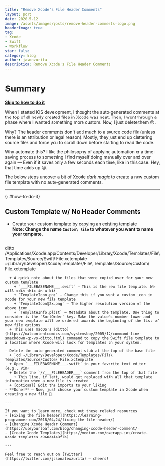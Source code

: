```yaml
---
title: "Remove Xcode's File Header Comments"
layout: post
date: 2020-5-12
image: /assets/images/posts/remove-header-comments-logo.png
headerImage: true
tag:
- Xcode
- Swift
- Workflow
star: false 
category: blog
author: jasonzurita 
description: Remove Xcode's File Header Comments
---
```



# Summary
**[Skip to how to do it](#how-to-do-it)**

When I started iOS development, I thought the auto-generated comments at the top of all newly created files in Xcode was neat. Then, I went through a phase where I wanted something more custom. Now, I just delete them 🙃.

Why? The header comments don't add much to a source code file (unless there is an attribution or legal reason). Mostly, they just end up cluttering source files and force you to scroll down before starting to read the code.

Why automate this? I like the philosophy of applying automation or a time-saving process to something I find myself doing manually over and over again — Even if it saves only a few seconds each time, like in this case. Hey, that time adds up 😉.

The below steps uncover a bit of Xcode _dark magic_ to create a new custom file template with no auto-generated comments.


---

{: #how-to-do-it}
## Custom Template w/ No Header Comments 

- Create your custom template by copying an existing template<br>
  **Note: Change the name `Custom\ File` to whatever you want to name your template.**
  ```
ditto \
/Applications/Xcode.app/Contents/Developer/Library/Xcode/Templates/File\ Templates/Source/Swift\ File.xctemplate \
~/Library/Developer/Xcode/Templates/File\ Templates/Source/Custom\ File.xctemplate
```
  + A quick note about the files that were copied over for your new custom template
    + `___FILEBASENAME___.swift` — This is the new file template. We will edit this in a bit
    + `TemplateIcon.png` — Change this if you want a custom icon in Xcode for your new file template
    + `TemplateIcon@2x.png` — The higher resolution version of the above icon
    + `TemplateInfo.plist` — Metadata about the template. One thing to consider is the `SortOrder` key. Make the value's number lower and your new template will be ordered towards the beginning of the list of new file options
  + This uses macOS's [ditto](https://malcontentcomics.com/systemsboy/2005/12/command-line-smackdown-cp-vs-ditto.html) command to copy the Swift file template to a location where Xcode will look for templates on your system.

- Delete the auto-generated comment stub at the top of the base file
  + `cd ~/Library/Developer/Xcode/Templates/File\ Templates/Source/Custom\ File.xctemplate`
  + Open `___FILEBASENAME___.swift` in your favorite text editor (e.g., Vim)
  + Delete the `//___FILEHEADER___` comment from the top of that file
    + This line, if left, would get replaced with all that template information when a new file is created
  + [optional] Edit the imports to your liking
- **Done!** — Now, just choose your custom template in Xcode when creating a new file 🎉

---

If you want to learn more, check out these related resources:
- [Fixing the file header](https://learning-programmer.com/2018/04/24/fixing-the-file-header/)
- [Changing Xcode Header Comment](https://useyourloaf.com/blog/changing-xcode-header-comment/)
- [Create Xcode Templates](https://medium.com/overapp-ios/create-xcode-templates-c968d4b43f7b)

---

Feel free to reach out on [Twitter](https://twitter.com/jasonalexzurita) — cheers!
